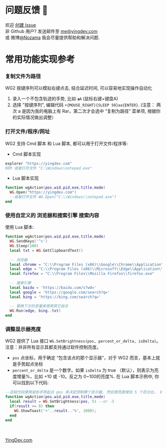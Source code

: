 # 问题反馈 🐛
欢迎 [创建 Issue](https://github.com/yingDev/WGestures2-mac-bugs/issues/new) <br>
非 Github 用户? 发送邮件至 [me@yingdev.com](mailto:me@yingdev.com) <br> 或 微博[@Nozama](https://weibo.com/u/2361952611)
我会尽量提供帮助和解决问题. 


# 常用功能实现参考
### 复制文件为路径
WG2 按键序列可以模拟右键点击, 结合延迟时间, 可以容易地实现操作自动化
1. 录入一个不包含轨迹的手势, 比如 `◑A`  (鼠标右键+键盘A)
1. 选择 "按键序列", 编辑代码 `+{MOUSE_RIGHT}{SLEEP 50}aa{ENTER}`. (注意： 两次 a 是因为我的电脑上有 Rar，第二次才会选中 “复制为路径” 菜单项, 根据你的实际情况做出调整）

### 打开文件/程序/网址
WG2 支持 Cmd 脚本 和 Lua 脚本, 都可以用于打开文件/程序等:
* Cmd 脚本实现
```bat
explorer "https://yingdev.com" 
REM 或者打开文件 "C:\Windows\notepad.exe"
```
* Lua 脚本实现
```lua
function wgAction(pos,wid,pid,exe,title,mode)
  WG.Open("https://yingdev.com")
  --或者打开文件 WG.Open("C:\\Windows\\notepad.exe")
end
```

### 使用自定义的 浏览器和搜索引擎 搜索内容
使用 Lua 脚本:
```lua
function wgAction(pos,wid,pid,exe,title,mode)
  WG.SendKeys('^c')
  WG.Sleep(100)
  local txt = WG.GetClipboardText()
 
  -- 浏览器
  local chrome = "C:\\Program Files (x86)\\Google\\Chrome\\Application\\chrome.exe"
  local edge = "C:\\Program Files (x86)\\Microsoft\\Edge\\Application\\msedge.exe"
  local firefox = "C:\\Program Files\\Mozilla Firefox\\firefox.exe"
  
  -- 搜索引擎
  local baidu = 'https://baidu.com/s?wd='
  local google = 'https://google.com/search?q='
  local bing = 'https://bing.com/search?q='
  
  -- 替换下方的变量来使用其它组合
  WG.Run(edge, bing..txt)
end
```

### 调整显示器亮度
WG2 提供了 Lua 接口 `WG.SetBrightness(pos, percent_or_delta, isDelta)`。 注意：并非所有显示其都支持通过软件控制亮度。
* `pos` 点坐标，用于确定 “包含该点的那个显示器”，对于 WG2 而言，基本上就是手势起点坐标
* `percent_or_delta` 是一个数字。如果 `isDelta` 为 true （默认），则表示为亮度增量%，比如 +10 或 -10。反之为 0~100的亮度%.
在 Lua 脚本示例中, 你可以找到以下代码:
```lua
--这段代码使用鼠标手势起点 pos 来决定控制哪个显示器, 然后使亮度增加 5 个百分比。 如果成功，在屏幕上显示调整后的亮度值。
function wgAction(pos,wid,pid,exe,title,mode)
  local result = WG.SetBrightness(pos, 5) --or -5
  if(result >= 0) then
    WG.ShowToast('☀'..result..'%', 1000);
  end
end
```

<br><br>
[YingDev.com](https://www.yingdev.com/projects/wgestures2)
